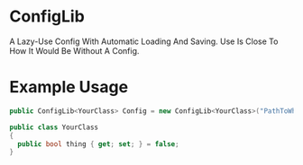 # ConfigLib
A Lazy-Use Config With Automatic Loading And Saving. Use Is Close To How It Would Be Without A Config.
# Example Usage
```csharp
public ConfigLib<YourClass> Config = new ConfigLib<YourClass>("PathToWhereYouWantItSaved.json");

public class YourClass
{
  public bool thing { get; set; } = false;
}
```
